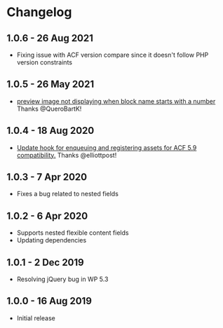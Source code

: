 # Changelog ##

## 1.0.6 - 26 Aug 2021
* Fixing issue with ACF version compare since it doesn't follow PHP version constraints

## 1.0.5 - 26 May 2021
* [preview image not displaying when block name starts with a number](https://github.com/jameelmoses/acf-flexible-content-preview/issues/11) Thanks @QueroBartK!

## 1.0.4 - 18 Aug 2020
* [Update hook for enqueuing and registering assets for ACF 5.9 compatibility.](https://github.com/jameelmoses/acf-flexible-content-preview/pull/10) Thanks @elliottpost!

## 1.0.3 - 7 Apr 2020
* Fixes a bug related to nested fields

## 1.0.2 - 6 Apr 2020
* Supports nested flexible content fields
* Updating dependencies

## 1.0.1 - 2 Dec 2019
* Resolving jQuery bug in WP 5.3

## 1.0.0 - 16 Aug 2019
* Initial release
